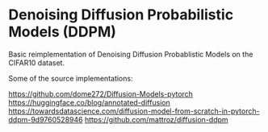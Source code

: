 # Denoising Diffusion Probabilistic Models (DDPM)

Basic reimplementation of Denoising Diffusion Probablistic Models on the CIFAR10 dataset.



Some of the source implementations:

<https://github.com/dome272/Diffusion-Models-pytorch>
<https://huggingface.co/blog/annotated-diffusion>
<https://towardsdatascience.com/diffusion-model-from-scratch-in-pytorch-ddpm-9d9760528946>
<https://github.com/mattroz/diffusion-ddpm>


